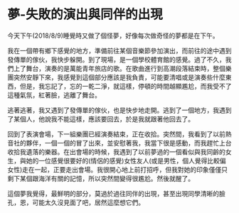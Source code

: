 # 夢-失敗的演出與同伴的出現



今天下午(2018/8/9)睡覺時又做了個怪夢，好像每次做奇怪的夢都是在下午。

我在一個帶有鄉下感覺的地方，準備前往某個音樂節參加演出，而前往的途中遇到發傳單的傢伙，我快步躲開。到了現場，是一個學校體育館的感覺。過了不久，我們上了舞台，演奏的是萬能青年旅店的歌。在歌曲進行到高潮段落結束時，整個樂團突然安靜下來，我感覺到這個部分應該是我負責，可能要清唱或是演奏些什麼東西，但是，我忘記了，忘的一乾二淨，就這樣，停頓的時間越顯尷尬，而我受不了這種氣氛，紅著臉，逃離了舞台。

逃著逃著，我又遇到了發傳單的傢伙，也是快步地走開。逃到了一個地方，我遇到了某個人，他說我不能這樣，應該要回去，於是我就跟著他回去了。

回到了表演會場，下一組樂團已經演奏結束，正在收拾。突然間，我看到了以前熱音社的夥伴，一個一個的冒了出來，並安慰著我，我當下很是感動，而我趕忙上台收拾我遺落的樂器。在出會場的時候，我遇到了以前夢過的一個看似與我同齡的女生，與她的一位感覺很要好的(情侶的感覺)女性友人(或是男性，個人覺得比較偏女性)走在一起，正要走出會場。我很開心地上前打招呼，但我對她的印象僅僅只剩下某個跟海洋有關的記憶，所以突然間變得很尷尬。然後就醒了。

這個夢我覺得，最鮮明的部分，莫過於過往同伴的出現，甚至出現同學清晰的臉孔，恩，可能太久沒見面了吧，居然這麼想它們。
